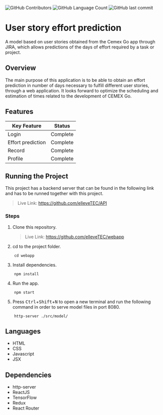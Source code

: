 ![GitHub Contributors](https://img.shields.io/github/contributors/chingu-voyages/v36-toucans-team-04?style=plastic)
![GitHub Language Count](https://img.shields.io/github/languages/count/chingu-voyages/v36-toucans-team-04?style=plastic)
![GitHub last commit](https://img.shields.io/github/last-commit/chingu-voyages/v36-toucans-team-04?style=plastic)

# User story effort prediction

A model based on user stories obtained from the Cemex Go app through JIRA, which allows predictions of the days of effort required by a task or project.

## Overview

The main purpose of this application is to be able to obtain an effort prediction in number of days necessary to fulfill different user stories, through a web application.
It looks forward to optimize the scheduling and estimation of times related to the development of CEMEX Go.

## Features

| Key Feature       | Status   |
| ----------------- | -------- |
| Login             | Complete |
| Effort prediction | Complete |
| Record            | Complete |
| Profile           | Complete |

## Running the Project

This project has a backend server that can be found in the following link and has to be runned together with this project.

> Live Link: https://github.com/elleveTEC/API

### Steps

1. Clone this repository.

   > Live Link: https://github.com/elleveTEC/webapp

2. cd to the project folder.

```
    cd webapp
```

3. Install dependencies.

```
    npm install
```

4. Run the app.

```
    npm start
```

5. Press <kbd>Ctrl</kbd>+<kbd>Shift</kbd>+<kbd>N</kbd> to open a new terminal and run the following command in order to serve model files in port 8080.

```
    http-server ./src/model/
```

## Languages

- HTML
- CSS
- Javascript
- JSX

## Dependencies

- http-server
- ReactJS
- TensorFlow
- Redux
- React Router
